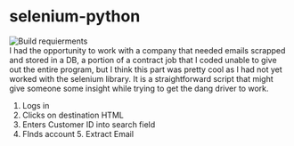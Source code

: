 # selenium-python
![Build requierments](https://img.shields.io/badge/Libraries-python%203-brightgreen)</br>
I had the opportunity to work with a company that needed emails scrapped and stored in a DB, a portion of a contract job that I coded unable to give out the entire program, but I think this part was pretty cool as I had not yet worked with the selenium library. It is a straightforward script that might give someone some insight while trying to get the dang driver to work. 
1. Logs in 
2. Clicks on destination HTML 
3. Enters Customer ID into search field 
4. FInds account 5. Extract Email
